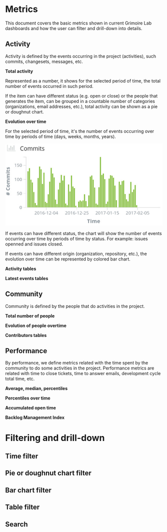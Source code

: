 # Metrics

This document covers the basic metrics shown in current Grimoire Lab dashboards and how the user can filter 
and drill-down into details.

## Activity

Activity is defined by the events occurring in the project (activities), such commits, changesets, messages, etc.

**Total activity**

Represented as a number, it shows for the selected period of time, the total number of events occurred in such period.

If the item can have different status (e.g. open or close) or the people that generates the item, can be grouped 
in a countable number of categories (organizations, email addresses, etc.), total activity can be shown as a 
pie or doughnut chart.

**Evolution over time**

For the selected period of time, it's the number of events occurring over time by periods of time (days, weeks, months, years).

![Single item evolution](assets/images/activity-single-evolution.jpg)

If events can have different status, the chart will show the number of events occurring over time by periods of time by status.
For example: issues openned and issues closed.

If events can have different origin (organization, repository, etc.), the evolution over time can be represented 
by colored bar chart.

**Activity tables**

**Latest events tables**

## Community

Community is defined by the people that do activities in the project.

**Total number of people**

**Evolution of people overtime**

**Contributors tables**

## Performance

By performance, we define metrics related with the time spent by the community to do some activities in the project.
Performance metrics are related with time to close tickets, time to answer emails, development cycle total time, etc.

**Average, median, percentiles**

**Percentiles over time**

**Accumulated open time**

**Backlog Management Index**

# Filtering and drill-down

## Time filter

## Pie or doughnut chart filter

## Bar chart filter

## Table filter

## Search
